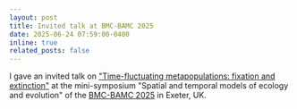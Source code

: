 ```yaml
---
layout: post
title: Invited talk at BMC-BAMC 2025
date: 2025-06-24 07:59:00-0400
inline: true
related_posts: false
---
```

I gave an invited talk on ["Time-fluctuating metapopulations: fixation and extinction"](https://sites.exeter.ac.uk/bmc-bamc2025/mini-symposia/#MS21) at the mini-symposium "Spatial and temporal models of ecology and evolution" of the [BMC-BAMC 2025](https://sites.exeter.ac.uk/bmc-bamc2025/) in Exeter, UK.